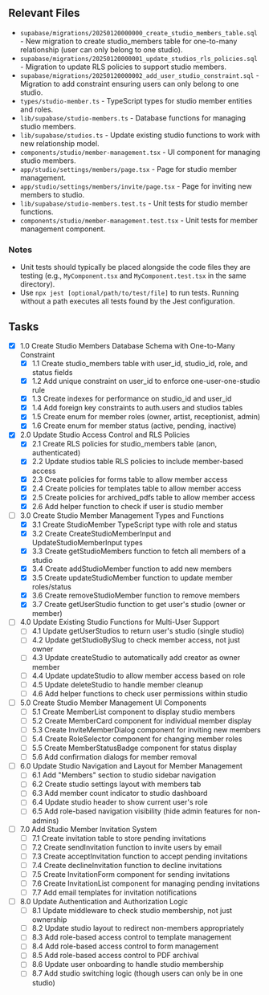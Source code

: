 ## Relevant Files

- `supabase/migrations/20250120000000_create_studio_members_table.sql` - New migration to create studio_members table for one-to-many relationship (user can only belong to one studio).
- `supabase/migrations/20250120000001_update_studios_rls_policies.sql` - Migration to update RLS policies to support studio members.
- `supabase/migrations/20250120000002_add_user_studio_constraint.sql` - Migration to add constraint ensuring users can only belong to one studio.
- `types/studio-member.ts` - TypeScript types for studio member entities and roles.
- `lib/supabase/studio-members.ts` - Database functions for managing studio members.
- `lib/supabase/studios.ts` - Update existing studio functions to work with new relationship model.
- `components/studio/member-management.tsx` - UI component for managing studio members.
- `app/studio/settings/members/page.tsx` - Page for studio member management.
- `app/studio/settings/members/invite/page.tsx` - Page for inviting new members to studio.
- `lib/supabase/studio-members.test.ts` - Unit tests for studio member functions.
- `components/studio/member-management.test.tsx` - Unit tests for member management component.

### Notes

- Unit tests should typically be placed alongside the code files they are testing (e.g., `MyComponent.tsx` and `MyComponent.test.tsx` in the same directory).
- Use `npx jest [optional/path/to/test/file]` to run tests. Running without a path executes all tests found by the Jest configuration.

## Tasks

- [x] 1.0 Create Studio Members Database Schema with One-to-Many Constraint
  - [x] 1.1 Create studio_members table with user_id, studio_id, role, and status fields
  - [x] 1.2 Add unique constraint on user_id to enforce one-user-one-studio rule
  - [x] 1.3 Create indexes for performance on studio_id and user_id
  - [x] 1.4 Add foreign key constraints to auth.users and studios tables
  - [x] 1.5 Create enum for member roles (owner, artist, receptionist, admin)
  - [x] 1.6 Create enum for member status (active, pending, inactive)
- [x] 2.0 Update Studio Access Control and RLS Policies
  - [x] 2.1 Create RLS policies for studio_members table (anon, authenticated)
  - [x] 2.2 Update studios table RLS policies to include member-based access
  - [x] 2.3 Create policies for forms table to allow member access
  - [x] 2.4 Create policies for templates table to allow member access
  - [x] 2.5 Create policies for archived_pdfs table to allow member access
  - [x] 2.6 Add helper function to check if user is studio member
- [ ] 3.0 Create Studio Member Management Types and Functions
  - [x] 3.1 Create StudioMember TypeScript type with role and status
  - [x] 3.2 Create CreateStudioMemberInput and UpdateStudioMemberInput types
  - [x] 3.3 Create getStudioMembers function to fetch all members of a studio
  - [x] 3.4 Create addStudioMember function to add new members
  - [x] 3.5 Create updateStudioMember function to update member roles/status
  - [x] 3.6 Create removeStudioMember function to remove members
  - [x] 3.7 Create getUserStudio function to get user's studio (owner or member)
- [ ] 4.0 Update Existing Studio Functions for Multi-User Support
  - [ ] 4.1 Update getUserStudios to return user's studio (single studio)
  - [ ] 4.2 Update getStudioBySlug to check member access, not just owner
  - [ ] 4.3 Update createStudio to automatically add creator as owner member
  - [ ] 4.4 Update updateStudio to allow member access based on role
  - [ ] 4.5 Update deleteStudio to handle member cleanup
  - [ ] 4.6 Add helper functions to check user permissions within studio
- [ ] 5.0 Create Studio Member Management UI Components
  - [ ] 5.1 Create MemberList component to display studio members
  - [ ] 5.2 Create MemberCard component for individual member display
  - [ ] 5.3 Create InviteMemberDialog component for inviting new members
  - [ ] 5.4 Create RoleSelector component for changing member roles
  - [ ] 5.5 Create MemberStatusBadge component for status display
  - [ ] 5.6 Add confirmation dialogs for member removal
- [ ] 6.0 Update Studio Navigation and Layout for Member Management
  - [ ] 6.1 Add "Members" section to studio sidebar navigation
  - [ ] 6.2 Create studio settings layout with members tab
  - [ ] 6.3 Add member count indicator to studio dashboard
  - [ ] 6.4 Update studio header to show current user's role
  - [ ] 6.5 Add role-based navigation visibility (hide admin features for non-admins)
- [ ] 7.0 Add Studio Member Invitation System
  - [ ] 7.1 Create invitation table to store pending invitations
  - [ ] 7.2 Create sendInvitation function to invite users by email
  - [ ] 7.3 Create acceptInvitation function to accept pending invitations
  - [ ] 7.4 Create declineInvitation function to decline invitations
  - [ ] 7.5 Create InvitationForm component for sending invitations
  - [ ] 7.6 Create InvitationList component for managing pending invitations
  - [ ] 7.7 Add email templates for invitation notifications
- [ ] 8.0 Update Authentication and Authorization Logic
  - [ ] 8.1 Update middleware to check studio membership, not just ownership
  - [ ] 8.2 Update studio layout to redirect non-members appropriately
  - [ ] 8.3 Add role-based access control to template management
  - [ ] 8.4 Add role-based access control to form management
  - [ ] 8.5 Add role-based access control to PDF archival
  - [ ] 8.6 Update user onboarding to handle studio membership
  - [ ] 8.7 Add studio switching logic (though users can only be in one studio)
